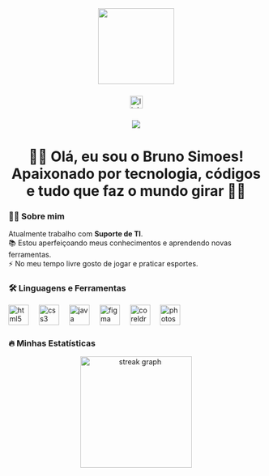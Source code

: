 <div align="center">
  <img height="150" src="https://media.giphy.com/media/M9gbBd9nbDrOTu1Mqx/giphy.gif"  />
</div>

###

<div align="center">
  <a href="https://www.linkedin.com/in/bruno-simoesc/" target="_blank">
    <img src="https://img.shields.io/static/v1?message=LinkedIn&logo=linkedin&label=&color=0077B5&logoColor=white&labelColor=&style=for-the-badge" height="25" alt="linkedin logo"  />
  </a>
</div>

###

<div align="center">
  <img src="https://visitor-badge.laobi.icu/badge?page_id=bruno-simoesc"  />
</div>

###

<h1 align="center">👨‍💻 Olá, eu sou o Bruno Simoes! Apaixonado por tecnologia, códigos e tudo que faz o mundo girar 🚀✨</h1>

###

<h3 align="left">👨‍💻 Sobre mim</h3>

<p align="left">
Atualmente trabalho com <b>Suporte de TI</b>.<br>
📚 Estou aperfeiçoando meus conhecimentos e aprendendo novas ferramentas.<br>
⚡ No meu tempo livre gosto de jogar e praticar esportes.
</p>

###

<h3 align="left">🛠 Linguagens e Ferramentas</h3>

<div align="left">
  <img src="https://cdn.jsdelivr.net/gh/devicons/devicon/icons/html5/html5-original.svg" height="40" alt="html5 logo" />
  <img width="12" />
  <img src="https://cdn.jsdelivr.net/gh/devicons/devicon/icons/css3/css3-original.svg" height="40" alt="css3 logo" />
  <img width="12" />
  <img src="https://cdn.jsdelivr.net/gh/devicons/devicon/icons/java/java-original.svg" height="40" alt="java logo" />
  <img width="12" />
  <img src="https://cdn.jsdelivr.net/gh/devicons/devicon/icons/figma/figma-original.svg" height="40" alt="figma logo" />
  <img width="12" />
  <img src="https://img.icons8.com/color/48/coreldraw.png" height="40" alt="coreldraw logo" />
  <img width="12" />
  <img src="https://cdn.jsdelivr.net/gh/devicons/devicon/icons/photoshop/photoshop-plain.svg" height="40" alt="photoshop logo" />
</div>

###

<h3 align="left">🔥 Minhas Estatísticas</h3>

<div align="center">
  <img src="https://streak-stats.demolab.com?user=bruno-simoesc&locale=pt-br&mode=daily&theme=dark&hide_border=false&border_radius=5&order=3" height="220" alt="streak graph"  />
</div>
